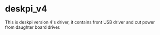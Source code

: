 # deskpi_v4
This is deskpi version 4's driver, it contains front USB driver and cut power from daughter board driver.

